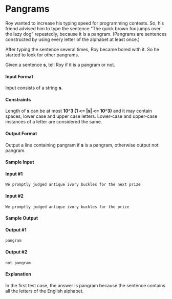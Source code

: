 Pangrams
========
Roy wanted to increase his typing speed for programming contests. So, his friend advised him to type the sentence "The quick brown fox jumps over the lazy dog" repeatedly, because it is a pangram. (Pangrams are sentences constructed by using every letter of the alphabet at least once.)

After typing the sentence several times, Roy became bored with it. So he started to look for other pangrams.

Given a sentence **s**, tell Roy if it is a pangram or not.

#### Input Format

Input consists of a string **s**.

#### Constraints 
Length of **s** can be at most **10^3 (1 <= |s| <= 10^3)** and it may contain spaces, lower case and upper case letters. Lower-case and upper-case instances of a letter are considered the same.

#### Output Format

Output a line containing pangram if **s** is a pangram, otherwise output not pangram.

#### Sample Input

#### Input #1
```
We promptly judged antique ivory buckles for the next prize
```
#### Input #2
```
We promptly judged antique ivory buckles for the prize
```
#### Sample Output

#### Output #1
```
pangram
```
#### Output #2
```
not pangram
```
#### Explanation

In the first test case, the answer is pangram because the sentence contains all the letters of the English alphabet.

